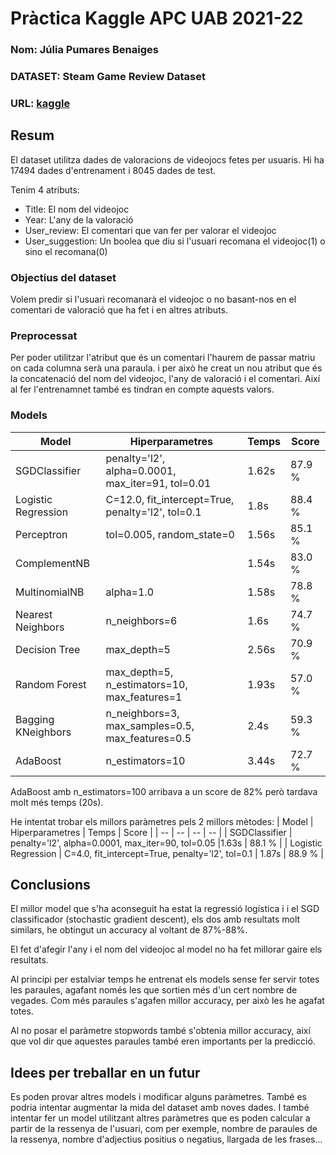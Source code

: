 # Pràctica Kaggle APC UAB 2021-22
### Nom: Júlia Pumares Benaiges
### DATASET: Steam Game Review Dataset
### URL: [kaggle](https://www.kaggle.com/arashnic/game-review-dataset)

## Resum
El dataset utilitza dades de valoracions de videojocs fetes per usuaris.
Hi ha 17494 dades d'entrenament i 8045 dades de test. 

Tenim 4 atributs:
 - Title: El nom del videojoc
 - Year: L'any de la valoració
 - User_review: El comentari que van fer per valorar el videojoc 
 - User_suggestion: Un boolea que diu si l'usuari recomana el videojoc(1) o sino el recomana(0)

### Objectius del dataset
Volem predir si l'usuari recomanarà el videojoc o no basant-nos en el comentari de valoració que ha fet i en altres atributs.

### Preprocessat
Per poder utilitzar l'atribut que és un comentari l'haurem de passar matriu on cada columna serà una paraula.
i per això he creat un nou atribut que és la concatenació del nom del videojoc, l'any de valoració i el comentari. Així al fer l'entrenamnet també es tindran en compte aquests valors.

### Models
| Model | Hiperparametres | Temps | Score |
| -- | -- | -- | -- |
| SGDClassifier        | penalty='l2', alpha=0.0001, max_iter=91, tol=0.01 |1.62s |  87.9 % |
| Logistic Regression  | C=12.0, fit_intercept=True, penalty='l2', tol=0.1 | 1.8s |  88.4 % |
| Perceptron           | tol=0.005, random_state=0 |1.56s |  85.1 % |
| ComplementNB         |    |1.54s |  83.0 % |
| MultinomialNB        | alpha=1.0|1.58s |  78.8 % |
| Nearest Neighbors    | n_neighbors=6  |1.6s  |  74.7 % |
| Decision Tree        | max_depth=5  |2.56s |  70.9 % |
| Random Forest        | max_depth=5, n_estimators=10, max_features=1  |1.93s |  57.0 % |
| Bagging KNeighbors   | n_neighbors=3, max_samples=0.5, max_features=0.5 |2.4s |  59.3 % |
| AdaBoost             | n_estimators=10 |3.44s |  72.7 % |

AdaBoost amb n_estimators=100 arribava a un score de 82% però tardava molt més temps (20s).

He intentat trobar els millors paràmetres pels 2 millors mètodes:
| Model | Hiperparametres | Temps | Score |
| -- | -- | -- | -- |
| SGDClassifier        | penalty='l2', alpha=0.0001, max_iter=90, tol=0.05 |1.63s |  88.1 % |
| Logistic Regression  | C=4.0, fit_intercept=True, penalty='l2', tol=0.1 | 1.87s |  88.9 % |


## Conclusions
El millor model que s'ha aconseguit ha estat la regressió logística i i el SGD classificador (stochastic gradient descent), els dos amb resultats molt similars, he obtingut un accuracy al voltant de 87%-88%.

El fet d'afegir l'any i el nom del videojoc al model no ha fet millorar gaire els resultats.

Al principi per estalviar temps he entrenat els models sense fer servir totes les paraules, agafant només les que sortien més d'un cert nombre de vegades. Com més paraules s'agafen millor accuracy, per això les he agafat totes.

Al no posar el paràmetre stopwords també s'obtenia millor accuracy, així que vol dir que aquestes paraules també eren importants per la predicció.

## Idees per treballar en un futur
Es poden provar altres models i modificar alguns paràmetres.
També es podria intentar augmentar la mida del dataset amb noves dades.
I també intentar fer un model utilitzant altres paràmetres que es poden calcular a partir de la ressenya de l'usuari, com per exemple, nombre de paraules de la ressenya, nombre d'adjectius positius o negatius, llargada de les frases...
